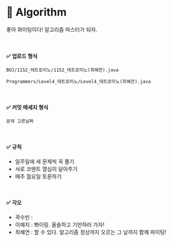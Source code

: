# :bell: Algorithm

좋아 화이팅이다! 알고리즘 마스터가 되자.

<br>

#### :white_check_mark: 업로드 형식

`BOJ/1152_테트로미노/1152_테트로미노(최혜연).java`

`Programmers/Level4_테트로미노/Level4_테트로미노(최혜연).java`

<br>

#### :white_check_mark: 커밋 메세지 형식
`문제 고른날짜`

<br>

#### :white_check_mark: 규칙

+ 일주일에 세 문제씩 꼭 풀기
+ 서로 코멘트 열심히 달아주기
+ 매주 월요일 토론하기

<br>

#### :white_check_mark: 각오
+ 곽수빈 : 
+ 이예지 : 뽜이링. 올솔하고 기만하러 가자! 
+ 최혜연 : 할 수 있다. 알고리즘 정상까지 오르는 그 날까지 함께 파이팅!
